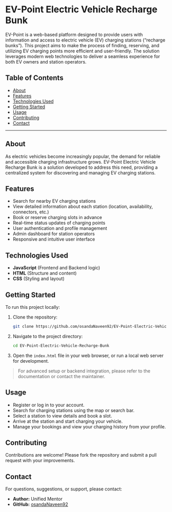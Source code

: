 # EV-Point Electric Vehicle Recharge Bunk

EV-Point is a web-based platform designed to provide users with information and access to electric vehicle (EV) charging stations (“recharge bunks”). This project aims to make the process of finding, reserving, and utilizing EV charging points more efficient and user-friendly. The solution leverages modern web technologies to deliver a seamless experience for both EV owners and station operators.

## Table of Contents
- [About](#about)
- [Features](#features)
- [Technologies Used](#technologies-used)
- [Getting Started](#getting-started)
- [Usage](#usage)
- [Contributing](#contributing)
- [Contact](#contact)

---

## About

As electric vehicles become increasingly popular, the demand for reliable and accessible charging infrastructure grows. EV-Point Electric Vehicle Recharge Bunk is a solution developed to address this need, providing a centralized system for discovering and managing EV charging stations.

## Features

- Search for nearby EV charging stations
- View detailed information about each station (location, availability, connectors, etc.)
- Book or reserve charging slots in advance
- Real-time status updates of charging points
- User authentication and profile management
- Admin dashboard for station operators
- Responsive and intuitive user interface

## Technologies Used

- **JavaScript** (Frontend and Backend logic)
- **HTML** (Structure and content)
- **CSS** (Styling and layout)

## Getting Started

To run this project locally:

1. Clone the repository:
   ```bash
   git clone https://github.com/osandaNaveen92/EV-Point-Electric-Vehicle-Recharge-Bunk.git
   ```
2. Navigate to the project directory:
   ```bash
   cd EV-Point-Electric-Vehicle-Recharge-Bunk
   ```
3. Open the `index.html` file in your web browser, or run a local web server for development.

> For advanced setup or backend integration, please refer to the documentation or contact the maintainer.

## Usage

- Register or log in to your account.
- Search for charging stations using the map or search bar.
- Select a station to view details and book a slot.
- Arrive at the station and start charging your vehicle.
- Manage your bookings and view your charging history from your profile.

## Contributing

Contributions are welcome! Please fork the repository and submit a pull request with your improvements.

## Contact

For questions, suggestions, or support, please contact:

- **Author:** Unified Mentor
- **GitHub:** [osandaNaveen92](https://github.com/osandaNaveen92)
